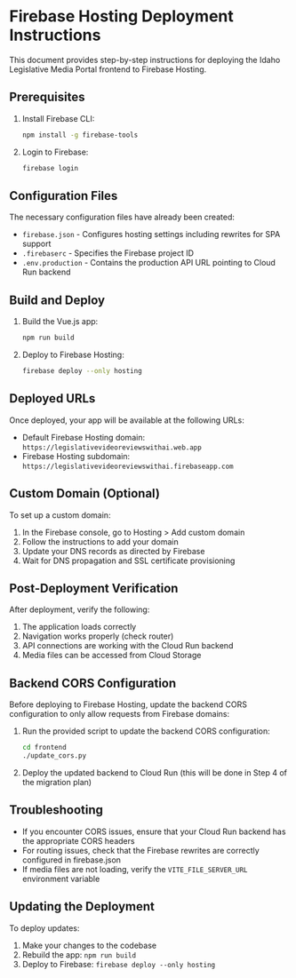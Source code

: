 # Firebase Hosting Deployment Instructions

This document provides step-by-step instructions for deploying the Idaho Legislative Media Portal frontend to Firebase Hosting.

## Prerequisites

1. Install Firebase CLI:
   ```bash
   npm install -g firebase-tools
   ```

2. Login to Firebase:
   ```bash
   firebase login
   ```

## Configuration Files

The necessary configuration files have already been created:

- `firebase.json` - Configures hosting settings including rewrites for SPA support
- `.firebaserc` - Specifies the Firebase project ID
- `.env.production` - Contains the production API URL pointing to Cloud Run backend

## Build and Deploy

1. Build the Vue.js app:
   ```bash
   npm run build
   ```

2. Deploy to Firebase Hosting:
   ```bash
   firebase deploy --only hosting
   ```

## Deployed URLs

Once deployed, your app will be available at the following URLs:

- Default Firebase Hosting domain: `https://legislativevideoreviewswithai.web.app`
- Firebase Hosting subdomain: `https://legislativevideoreviewswithai.firebaseapp.com`

## Custom Domain (Optional)

To set up a custom domain:

1. In the Firebase console, go to Hosting > Add custom domain
2. Follow the instructions to add your domain
3. Update your DNS records as directed by Firebase
4. Wait for DNS propagation and SSL certificate provisioning

## Post-Deployment Verification

After deployment, verify the following:

1. The application loads correctly
2. Navigation works properly (check router)
3. API connections are working with the Cloud Run backend
4. Media files can be accessed from Cloud Storage

## Backend CORS Configuration

Before deploying to Firebase Hosting, update the backend CORS configuration to only allow requests from Firebase domains:

1. Run the provided script to update the backend CORS configuration:
   ```bash
   cd frontend
   ./update_cors.py
   ```

2. Deploy the updated backend to Cloud Run (this will be done in Step 4 of the migration plan)

## Troubleshooting

- If you encounter CORS issues, ensure that your Cloud Run backend has the appropriate CORS headers
- For routing issues, check that the Firebase rewrites are correctly configured in firebase.json
- If media files are not loading, verify the `VITE_FILE_SERVER_URL` environment variable

## Updating the Deployment

To deploy updates:

1. Make your changes to the codebase
2. Rebuild the app: `npm run build`
3. Deploy to Firebase: `firebase deploy --only hosting`